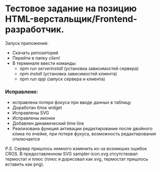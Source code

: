 # Тестовое задание на позицию HTML-верстальщик/Frontend-разработчик.

Запуск приложения:
* Скачать репозиторий
* Перейти в папку *client*
* В терминале ввести команды:
  + *npm run serverinstall* (установка зависимостей сервера)
  + *npm install* (установка зависимостей клиента)
  + *npm run app* (запуск сервера и клиента)

### Исправлено:
- исправлена потеря фокуса при вводе данных в таблицу
- Доработан блок widget
- Исправлены SVG
- Исправлены иконки
- Добавлен динамический time line
- Реализована функция активации редактирование после двойного клика по ячейке, при потере фукуса, возможность редактирования отключается

*P.S.* Сервер пришлось немного изменить из-за возникших ошибок CROS. 
В предоставленном SVG sampler-icon.svg отсутствовал термостат и плюс (плюс я дорисовал как svg, термостат пришлось вставить как png).
